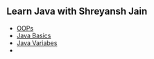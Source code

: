 ## Learn Java with Shreyansh Jain

- [OOPs](src/main/java/org/learning/1oops/OOPs.md)
- [Java Basics](src/main/java/org/learning/2javabasics/JavaBasics.md)
- [Java Variabes](src/main/java/org/learning/3javavariables/JavaVariables.md)
- 
